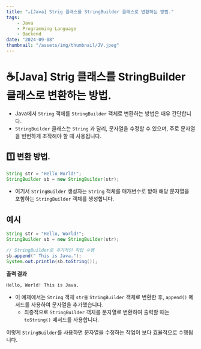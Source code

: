 ```yaml
---
title: "☕️[Java] Strig 클래스를 StringBuilder 클래스로 변환하는 방법."
tags:
    - Java
    - Programming Language
    - Backend
date: "2024-09-08"
thumbnail: "/assets/img/thumbnail/JV.jpeg"
---
```


# ☕️[Java] Strig 클래스를 StringBuilder 클래스로 변환하는 방법.
- Java에서 `String` 객체를 `StringBuilder` 객체로 변환하는 방법은 매우 간단합니다.
- `StringBuilder` 클래스는 `String` 과 달리, 문자열을 수정할 수 있으며, 주로 문자열을 빈번하게 조작해야 할 때 사용됩니다.

## 1️⃣ 변환 방법.
```java
String str = "Hello World!";
StringBuilder sb = new StringBuilder(str);
```

- 여기서 `StringBuilder` 생성자는 `String` 객체를 매개변수로 받아 해당 문자열을 포함하는 `StringBuilder` 객체를 생성합니다.

## 예시
```java
String str = "Hello, World!";
StringBuilder sb = new StringBuilder(str);

// StringBuilder로 추가적인 작업 수행
sb.append(" This is Java.");
System.out.println(sb.toString());
```

**출력 결과**
```bash
Hello, World! This is Java.
```

- 이 예제에서는 `String` 객체 `str을` `StringBuilder` 객체로 변환한 후, `append()` 메서드를 사용하여 문자열을 추가했습니다.
    - 최종적으로 `StringBuilder` 객체를 문자열로 변환하여 출력할 때는 `toString()` 메서드를 사용합니다.

이렇게 `StringBuilder`를 사용하면 문자열을 수정하는 작업이 보다 효율적으로 수행됩니다.
